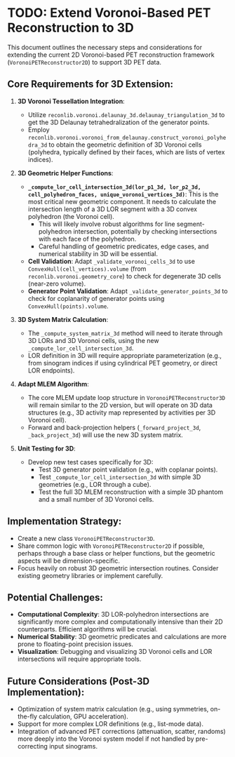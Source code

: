 # TODO: Extend Voronoi-Based PET Reconstruction to 3D

This document outlines the necessary steps and considerations for extending the current 2D Voronoi-based PET reconstruction framework (`VoronoiPETReconstructor2D`) to support 3D PET data.

## Core Requirements for 3D Extension:

1.  **3D Voronoi Tessellation Integration**:
    *   Utilize `reconlib.voronoi.delaunay_3d.delaunay_triangulation_3d` to get the 3D Delaunay tetrahedralization of the generator points.
    *   Employ `reconlib.voronoi.voronoi_from_delaunay.construct_voronoi_polyhedra_3d` to obtain the geometric definition of 3D Voronoi cells (polyhedra, typically defined by their faces, which are lists of vertex indices).

2.  **3D Geometric Helper Functions**:
    *   **`_compute_lor_cell_intersection_3d(lor_p1_3d, lor_p2_3d, cell_polyhedron_faces, unique_voronoi_vertices_3d)`**: This is the most critical new geometric component. It needs to calculate the intersection length of a 3D LOR segment with a 3D convex polyhedron (the Voronoi cell).
        *   This will likely involve robust algorithms for line segment-polyhedron intersection, potentially by checking intersections with each face of the polyhedron.
        *   Careful handling of geometric predicates, edge cases, and numerical stability in 3D will be essential.
    *   **Cell Validation**: Adapt `_validate_voronoi_cells_3d` to use `ConvexHull(cell_vertices).volume` (from `reconlib.voronoi.geometry_core`) to check for degenerate 3D cells (near-zero volume).
    *   **Generator Point Validation**: Adapt `_validate_generator_points_3d` to check for coplanarity of generator points using `ConvexHull(points).volume`.

3.  **3D System Matrix Calculation**:
    *   The `_compute_system_matrix_3d` method will need to iterate through 3D LORs and 3D Voronoi cells, using the new `_compute_lor_cell_intersection_3d`.
    *   LOR definition in 3D will require appropriate parameterization (e.g., from sinogram indices if using cylindrical PET geometry, or direct LOR endpoints).

4.  **Adapt MLEM Algorithm**:
    *   The core MLEM update loop structure in `VoronoiPETReconstructor3D` will remain similar to the 2D version, but will operate on 3D data structures (e.g., 3D activity map represented by activities per 3D Voronoi cell).
    *   Forward and back-projection helpers (`_forward_project_3d`, `_back_project_3d`) will use the new 3D system matrix.

5.  **Unit Testing for 3D**:
    *   Develop new test cases specifically for 3D:
        *   Test 3D generator point validation (e.g., with coplanar points).
        *   Test `_compute_lor_cell_intersection_3d` with simple 3D geometries (e.g., LOR through a cube).
        *   Test the full 3D MLEM reconstruction with a simple 3D phantom and a small number of 3D Voronoi cells.

## Implementation Strategy:

*   Create a new class `VoronoiPETReconstructor3D`.
*   Share common logic with `VoronoiPETReconstructor2D` if possible, perhaps through a base class or helper functions, but the geometric aspects will be dimension-specific.
*   Focus heavily on robust 3D geometric intersection routines. Consider existing geometry libraries or implement carefully.

## Potential Challenges:

*   **Computational Complexity**: 3D LOR-polyhedron intersections are significantly more complex and computationally intensive than their 2D counterparts. Efficient algorithms will be crucial.
*   **Numerical Stability**: 3D geometric predicates and calculations are more prone to floating-point precision issues.
*   **Visualization**: Debugging and visualizing 3D Voronoi cells and LOR intersections will require appropriate tools.

## Future Considerations (Post-3D Implementation):

*   Optimization of system matrix calculation (e.g., using symmetries, on-the-fly calculation, GPU acceleration).
*   Support for more complex LOR definitions (e.g., list-mode data).
*   Integration of advanced PET corrections (attenuation, scatter, randoms) more deeply into the Voronoi system model if not handled by pre-correcting input sinograms.
